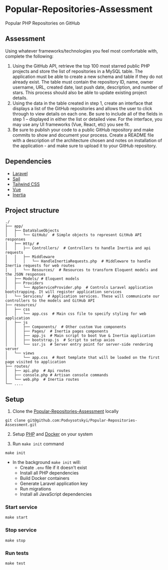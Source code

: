 # Popular-Repositories-Assessment

Popular PHP Repositories on GitHub

## Assessment

Using whatever frameworks/technologies you feel most comfortable with, complete the following:

1. Using the GitHub API, retrieve the top 100 most starred public PHP projects and store the list of repositories in a MySQL table. The application must be able to create a new schema and table if they do not already exist. The table must contain the repository ID, name, owner username, URL, created date, last push date, description, and number of stars. This process should also be able to update existing project details.
2. Using the data in the table created in step 1, create an interface that displays a list of the GitHub repositories and allows the user to click through to view details on each one. Be sure to include all of the fields in step 1 – displayed in either the list or detailed view. For the interface, you may use any UI frameworks (Vue, React, etc) you see fit.
3. Be sure to publish your code to a public GitHub repository and make commits to show and document your process. Create a README file with a description of the architecture chosen and notes on installation of the application - and make sure to upload it to your GitHub repository.

## Dependencies

- [Laravel](https://laravel.com/docs/11.x)
- [Sail](https://laravel.com/docs/11.x/sail)
- [Tailwind CSS](https://tailwindcss.com)
- [Vue](https://vuejs.org)
- [Inertia](https://inertiajs.com)

## Project structure

```text
./
├── app/
│   ├── DataValueObjects
│   │   └── GitHub/  # Simple objects to represent GitHub API responses
│   ├── Http/ #
│   │   ├── Controllers/  # Controllers to handle Inertia and api requests
│   │   ├── Middleware
│   │   │   └── HandleInertiaRequests.php  # Middleware to handle Inertia requests for web routes
│   │   └── Resources/  # Resources to transform Eloquent models and the JSON responses
│   ├── Models/ # Eloquent models
│   ├── Providers
│   │   └── AppServiceProvider.php  # Controls Laravel application bootstrapping. It will register application services
│   └── Services/  # Application services. These will communicate our controllers to the models and GitHub API
├── resources/
│   ├── css
│   │   └── app.css  # Main css file to specify styling for web application
│   ├── js
│   │   ├── Components/  # Other custom Vue components
│   │   ├── Pages/  # Inertia pages components 
│   │   ├── app.js  # Main script to boot Vue & Inertia application
│   │   ├── bootstrap.js  # Script to setup axios
│   │   └── ssr.js  # Server entry point for server-side rendering server
│   └── views
│       └── app.css  # Root template that will be loaded on the first page visited to application
├── routes/
│   ├── api.php  # Api routes
│   ├── console.php # Artisan console commands
│   └── web.php  # Inertia routes
└── ....
```

## Setup

1. Clone the [Popular-Repositories-Assessment](https://github.com/Podvysotskyi/Popular-Repositories-Assessment) locally

```shell
git clone git@github.com:Podvysotskyi/Popular-Repositories-Assessment.git
```
2. Setup [PHP](https://www.php.net/manual/en/install.php) and [Docker](https://docs.docker.com/engine/install/) on your system

3. Run `make init` command

```shell
make init
```

* In the background `make init` will:
  * Create `.env` file if it doesn't exist
  * Install all PHP dependencies
  * Build Docker containers
  * Generate Laravel application key
  * Run migrations
  * Install all JavaScript dependencies

### Start service

```shell
make start
```

### Stop service

```shell
make stop
```

### Run tests

```shell
make test
```
